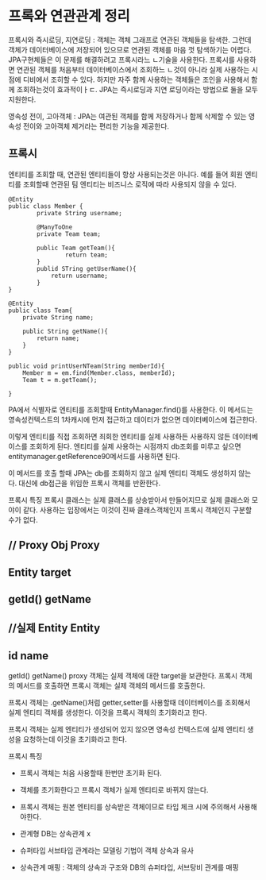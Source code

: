# 프록와 연관관계 정리 
프록시와 즉시로딩, 지연로딩 : 객체는 객체 그래프로 연관된 객체들을 탐색한. 그런데 객체가 데이터베이스에 저장되어 있으므로 연관된 객체를 마음 껏 탐색하기는 어렵다. 
JPA구현체들은 이 문제를 해결하려고 프록시라느 ㄴ기술을 사용한다. 프록시를 사용하면 연관된 객체를 처음부터 데이터베이스에서 조회하느 ㄴ것이 아니라 실제 사용하는 시점에 디비에서 조히할 수 있다. 하지만 자주 함께 사용하는 객체들은 조인을 사용해서 함께 조회하는것이 효과적이ㅏㄷ. 
JPA는 즉시로딩과 지연 로딩이라는 방법으로 둘을 모두 지원한다. 

영속성 전이, 고아객체 : JPA는 여관된 객체를 함께 저장하거나 함께 삭제할 수 있는 영속성 전이와 고아객체 제거라는 편리한 기능을 제공한다.
## 프록시
엔티티를 조회할 때, 연관된 엔티티들이 항상 사용되는것은 아니다. 예를 들어 회원 엔티티를 조회할때 연관된 팀 엔티티는 비즈니스 로직에 따라 사용되지 않을 수 있다. 
```
@Entity
public class Member {
        private String username;

        @ManyToOne 
        private Team team;

        public Team getTeam(){
                return team;
        }
        publid STring getUserName(){
            return username;
        }
}
```

```
@Entity
public class Team{
    private String name;

    public String getName(){
        return name;
    }
}
```

```
public void printUserNTeam(String memberId){
    Member m = em.find(Member.class, memberId);
    Team t = m.getTeam();

}
```

PA에서 식별자로 엔티티를 조회할때 EntityManager.find()를 사용한다. 이 메서드는 영속성컨텍스트의 1차캐시에 먼저 접근하고 데이터가 없으면 데이터베이스에 접근한다.

이렇게 엔티티를 직접 조회하면 죄회한 엔티티를 실제 사용하든 사용하지 않든 데이터베이스를 조회하게 된다. 엔티티를 실제 사용하는 시점까지 db조회를 미루고 싶으면 entitymanager.getReference90메서드를 사용하면 된다. 

이 메서드를 호출 할때 JPA는 db를 조회하지 않고 실제 엔티티 객체도 생성하지 않는다. 대신에 db접근을 위임한 프록시 객체를 반환한다. 

 

프록시 특징
프록시 클래스는 실제 클래스를 상송받아서 만들어지므로 실제 클래스와 모야이 같다. 사용하는 입장에서는 이것이 진짜 클래스객체인지 프록시 객체인지 구분할 수가 없다. 

 

// Proxy Obj
Proxy
---------------
Entity target
---------------
getId()
getName
---------------

//실제 Entity
Entity
---------------
id
name
---------------
getId()
getName()
proxy 객체는 실제 객체에 대한 target을 보관한다. 프록시 객체의 메서드를 호출하면 프록시 객체는 실제 객체의 메서드를 호출한다. 

프록시 객체는 .getName()처럼 getter,setter를 사용할때 데이터베이스를 조회해서 실제 엔티티 객체를 생성한다. 이것을 프록시 객체의 초기화라고 한다. 

 

프록시 객체는 실제 엔티티가 생성되어 있지 않으면 영속성 컨텍스트에 실제 엔티티 생성을 요청하는데 이것을 초기화라고 한다. 


 

프록시 특징

- 프록시 객체는 처음 사용할때 한번만 초기화 된다.

- 객체를 초기화한다고 프록시 객체가 실제 엔티티로 바뀌지 않는다. 

- 프록시 객체는 원본 엔티티를 상속받은 객체이므로 타입 체크 시에 주의해서 사용해야한다. 


- 관계형 DB는 상속관계 x

- 슈퍼타입 서브타입 관계라는 모델링 기법이 객체 상속과 유사

- 상속관계 매핑 : 객체의 상속과 구조와 DB의 슈퍼타입, 서브탕비 관계를 매핑



